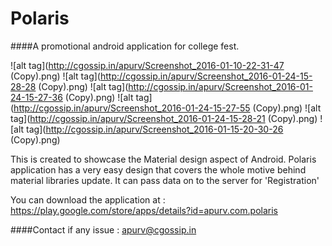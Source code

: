 # Polaris
####A promotional android application for college fest.

![alt tag](http://cgossip.in/apurv/Screenshot_2016-01-10-22-31-47 (Copy).png)
![alt tag](http://cgossip.in/apurv/Screenshot_2016-01-24-15-28-28 (Copy).png)
![alt tag](http://cgossip.in/apurv/Screenshot_2016-01-24-15-27-36 (Copy).png)
![alt tag](http://cgossip.in/apurv/Screenshot_2016-01-24-15-27-55 (Copy).png)
![alt tag](http://cgossip.in/apurv/Screenshot_2016-01-24-15-28-21 (Copy).png)
![alt tag](http://cgossip.in/apurv/Screenshot_2016-01-15-20-30-26 (Copy).png)


This is created to showcase the Material design aspect of Android. 
Polaris application has a very easy design that covers the whole motive behind material libraries update.
It can pass data on to the server for 'Registration'

You can download the application at : https://play.google.com/store/apps/details?id=apurv.com.polaris

####Contact if any issue : apurv@cgossip.in
